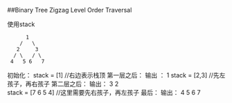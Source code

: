 ##Binary Tree Zigzag Level Order Traversal    

使用stack

		  1
	    /   \
       2     3
      / \   / \
     4   5 6   7

初始化：
stack = [1] //右边表示栈顶
第一层之后：
输出 ： 1
stack = [2,3] //先左孩子，再右孩子
第二层之后：
输出： 3 2  
stack = [7 6 5 4] //这里需要先右孩子，再左孩子
最后：
输出： 4 5 6 7

